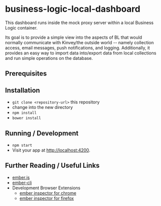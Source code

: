# business-logic-local-dashboard

This dashboard runs inside the mock proxy server within a local Business Logic container.

Its goal is to provide a simple view into the aspects of BL that would normally communicate with Kinvey/the outside world -- namely collection access, email messages, push notifications, and logging. Additionally, it provides an easy way to import data into/export data from local collections and run simple operations on the database.

## Prerequisites

## Installation

* `git clone <repository-url>` this repository
* change into the new directory
* `npm install`
* `bower install`

## Running / Development

* `npm start`
* Visit your app at [http://localhost:4200](http://localhost:4200).

## Further Reading / Useful Links

* [ember.js](http://emberjs.com/)
* [ember-cli](http://www.ember-cli.com/)
* Development Browser Extensions
  * [ember inspector for chrome](https://chrome.google.com/webstore/detail/ember-inspector/bmdblncegkenkacieihfhpjfppoconhi)
  * [ember inspector for firefox](https://addons.mozilla.org/en-US/firefox/addon/ember-inspector/)

